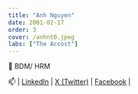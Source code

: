 ```yaml
---
title: "Anh Nguyen"
date: 2001-02-17
order: 3
cover: /anhnt0.jpeg
labs: ["The Accost"]
---
```


🔭 BDM/ HRM


📫 | [LinkedIn]() | [X (Twitter)]() | [Facebook](https://www.facebook.com/julieforw7) |
